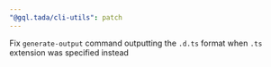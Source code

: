 ```yaml
---
"@gql.tada/cli-utils": patch
---
```


Fix `generate-output` command outputting the `.d.ts` format when `.ts` extension was specified instead
